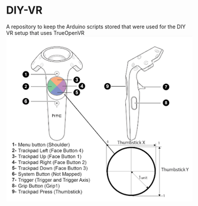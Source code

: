 # DIY-VR
A repository to keep the Arduino scripts stored that were used for the DIY VR setup that uses TrueOpenVR
![](https://github.com/xDestinoJS/DIY-VR/blob/main/vrcontroller.png?raw=true)
